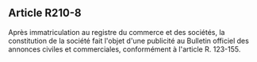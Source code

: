 Article R210-8
----
Après immatriculation au registre du commerce et des sociétés, la constitution
de la société fait l'objet d'une publicité au Bulletin officiel des annonces
civiles et commerciales, conformément à l'article R. 123-155.
